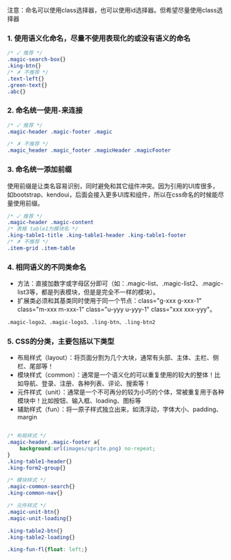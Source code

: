 注意：命名可以使用class选择器，也可以使用id选择器。但希望尽量使用class选择器

### 1. 使用语义化命名，尽量不使用表现化的或没有语义的命名

``` css
/* ✓ 推荐 */
.magic-search-box{}
.king-btn{}
/* ✗ 不推荐 */
.text-left{}
.green-text{}
.abc{}

```

### 2. 命名统一使用`-`来连接

``` css
/* ✓ 推荐 */
.magic-header .magic-footer .magic

/* ✗ 不推荐 */
.magic_header .magic_footer .magicHeader .magicFooter

```

### 3. 命名统一添加前缀
使用前缀是让类名容易识别，同时避免和其它组件冲突。因为引用的UI库很多，如bootstrap、kendoui，后面会接入更多UI库和组件，所以在css命名的时候能尽量使用前缀。

``` css
/* ✓ 推荐 */
.magic-header .magic-content
/* 表格 table1为模块名 */
.king-table1-title .king-table1-header .king-table1-footer
/* ✗ 不推荐 */
.item-grid .item-table
```

### 4. 相同语义的不同类命名

- 方法：直接加数字或字母区分即可（如：.magic-list、.magic-list2、.magic-list3等，都是列表模块，但是是完全不一样的模块）。
- 扩展类必须和其基类同时使用于同一个节点：class="g-xxx g-xxx-1" class="m-xxx m-xxx-1" class="u-yyy u-yyy-1" class="xxx xxx-yyy"。

``` html
.magic-logo2、.magic-logo3、.ling-btn、.ling-btn2
``` 

### 5. CSS的分类，主要包括以下类型

- 布局样式（layout）：将页面分割为几个大块，通常有头部、主体、主栏、侧栏、尾部等！
- 模块样式（common）：通常是一个语义化的可以重复使用的较大的整体！比如导航、登录、注册、各种列表、评论、搜索等！
- 元件样式（unit）：通常是一个不可再分的较为小巧的个体，常被重复用于各种模块中！比如按钮、输入框、loading、图标等
- 辅助样式（fun）：将一原子样式独立出来，如清浮动，字体大小、padding、margin

``` css

/* 布局样式 */
.magic-header,.magic-footer a{
    background:url(images/sprite.png) no-repeat;
}
.king-table1-header{}
.king-form2-group{}

/* 模块样式 */
.magic-common-search{}
.king-common-nav{}

/* 元件样式 */
.magic-unit-btn{}
.magic-unit-loading{}

.king-table2-btn{}
.king-table2-loading{}

.king-fun-fl{float: left;}

```

